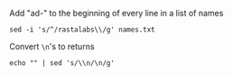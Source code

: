 Add "ad-" to the beginning of every line in a list of names
```
sed -i 's/^/rastalabs\\/g' names.txt
```
Convert `\n`'s to returns
```
echo "" | sed 's/\\n/\n/g'
```
